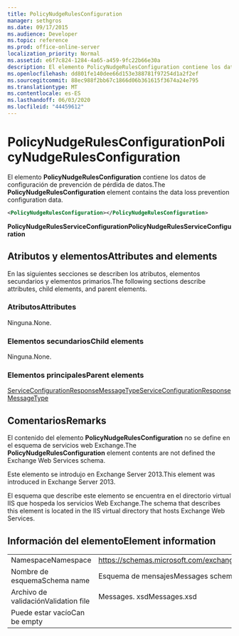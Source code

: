 ```yaml
---
title: PolicyNudgeRulesConfiguration
manager: sethgros
ms.date: 09/17/2015
ms.audience: Developer
ms.topic: reference
ms.prod: office-online-server
localization_priority: Normal
ms.assetid: e6f7c824-1284-4a65-a459-9fc22b66e30a
description: El elemento PolicyNudgeRulesConfiguration contiene los datos de configuración de prevención de pérdida de datos.
ms.openlocfilehash: dd801fe140dee66d153e388781f97254d1a2f2ef
ms.sourcegitcommit: 88ec988f2bb67c1866d06b361615f3674a24e795
ms.translationtype: MT
ms.contentlocale: es-ES
ms.lasthandoff: 06/03/2020
ms.locfileid: "44459612"
---
```

# <a name="policynudgerulesconfiguration"></a><span data-ttu-id="5b949-103">PolicyNudgeRulesConfiguration</span><span class="sxs-lookup"><span data-stu-id="5b949-103">PolicyNudgeRulesConfiguration</span></span>

<span data-ttu-id="5b949-104">El elemento **PolicyNudgeRulesConfiguration** contiene los datos de configuración de prevención de pérdida de datos.</span><span class="sxs-lookup"><span data-stu-id="5b949-104">The **PolicyNudgeRulesConfiguration** element contains the data loss prevention configuration data.</span></span> 
  
```XML
<PolicyNudgeRulesConfiguration></PolicyNudgeRulesConfiguration>
```

 <span data-ttu-id="5b949-105">**PolicyNudgeRulesServiceConfiguration**</span><span class="sxs-lookup"><span data-stu-id="5b949-105">**PolicyNudgeRulesServiceConfiguration**</span></span>
## <a name="attributes-and-elements"></a><span data-ttu-id="5b949-106">Atributos y elementos</span><span class="sxs-lookup"><span data-stu-id="5b949-106">Attributes and elements</span></span>

<span data-ttu-id="5b949-107">En las siguientes secciones se describen los atributos, elementos secundarios y elementos primarios.</span><span class="sxs-lookup"><span data-stu-id="5b949-107">The following sections describe attributes, child elements, and parent elements.</span></span>
  
### <a name="attributes"></a><span data-ttu-id="5b949-108">Atributos</span><span class="sxs-lookup"><span data-stu-id="5b949-108">Attributes</span></span>

<span data-ttu-id="5b949-109">Ninguna.</span><span class="sxs-lookup"><span data-stu-id="5b949-109">None.</span></span>
  
### <a name="child-elements"></a><span data-ttu-id="5b949-110">Elementos secundarios</span><span class="sxs-lookup"><span data-stu-id="5b949-110">Child elements</span></span>

<span data-ttu-id="5b949-111">Ninguna.</span><span class="sxs-lookup"><span data-stu-id="5b949-111">None.</span></span>
  
### <a name="parent-elements"></a><span data-ttu-id="5b949-112">Elementos principales</span><span class="sxs-lookup"><span data-stu-id="5b949-112">Parent elements</span></span>

[<span data-ttu-id="5b949-113">ServiceConfigurationResponseMessageType</span><span class="sxs-lookup"><span data-stu-id="5b949-113">ServiceConfigurationResponseMessageType</span></span>](serviceconfigurationresponsemessagetype.md)
  
## <a name="remarks"></a><span data-ttu-id="5b949-114">Comentarios</span><span class="sxs-lookup"><span data-stu-id="5b949-114">Remarks</span></span>

<span data-ttu-id="5b949-115">El contenido del elemento **PolicyNudgeRulesConfiguration** no se define en el esquema de servicios web Exchange.</span><span class="sxs-lookup"><span data-stu-id="5b949-115">The **PolicyNudgeRulesConfiguration** element contents are not defined the Exchange Web Services schema.</span></span> 
  
<span data-ttu-id="5b949-116">Este elemento se introdujo en Exchange Server 2013.</span><span class="sxs-lookup"><span data-stu-id="5b949-116">This element was introduced in Exchange Server 2013.</span></span>
  
<span data-ttu-id="5b949-117">El esquema que describe este elemento se encuentra en el directorio virtual IIS que hospeda los servicios Web Exchange.</span><span class="sxs-lookup"><span data-stu-id="5b949-117">The schema that describes this element is located in the IIS virtual directory that hosts Exchange Web Services.</span></span>
  
## <a name="element-information"></a><span data-ttu-id="5b949-118">Información del elemento</span><span class="sxs-lookup"><span data-stu-id="5b949-118">Element information</span></span>

|||
|:-----|:-----|
|<span data-ttu-id="5b949-119">Namespace</span><span class="sxs-lookup"><span data-stu-id="5b949-119">Namespace</span></span>  <br/> |https://schemas.microsoft.com/exchange/services/2006/messages  <br/> |
|<span data-ttu-id="5b949-120">Nombre de esquema</span><span class="sxs-lookup"><span data-stu-id="5b949-120">Schema name</span></span>  <br/> |<span data-ttu-id="5b949-121">Esquema de mensajes</span><span class="sxs-lookup"><span data-stu-id="5b949-121">Messages schema</span></span>  <br/> |
|<span data-ttu-id="5b949-122">Archivo de validación</span><span class="sxs-lookup"><span data-stu-id="5b949-122">Validation file</span></span>  <br/> |<span data-ttu-id="5b949-123">Messages. xsd</span><span class="sxs-lookup"><span data-stu-id="5b949-123">Messages.xsd</span></span>  <br/> |
|<span data-ttu-id="5b949-124">Puede estar vacío</span><span class="sxs-lookup"><span data-stu-id="5b949-124">Can be empty</span></span>  <br/> ||
   

